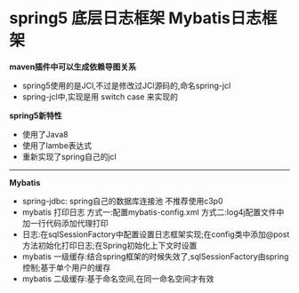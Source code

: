 # spring5 底层日志框架 Mybatis日志框架

**maven插件中可以生成依赖导图关系**

- spring5使用的是JCl,不过是修改过JCl源码的,命名spring-jcl
- spring-jcl中,实现是用 switch case 来实现的

**spring5新特性**

- 使用了Java8
- 使用了lambe表达式
- 重新实现了spring自己的jcl

------

**Mybatis**

- spring-jdbc: spring自己的数据库连接池 不推荐使用c3p0
- mybatis 打印日志 方式一:配置mybatis-config.xml 方式二:log4j配置文件中加一行代码添加代理打印
- 日志:在sqlSessionFactory中配置设置日志框架实现;在config类中添加@post方法初始化打印日志;在Spring初始化上下文时设置
- mybatis 一级缓存:结合spring框架的时候失效了,sqlSessionFactory由spring控制;基于单个用户的缓存
- mybatis 二级缓存:基于命名空间,在同一命名空间才有效
